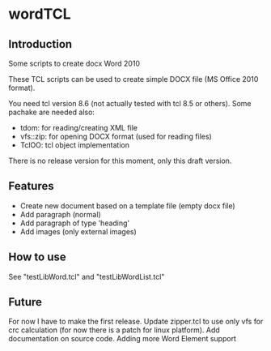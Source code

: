 wordTCL
=======

Introduction
------------

Some scripts to create docx Word 2010


These TCL scripts can be used to create simple DOCX file (MS Office 2010 format).

You need tcl version 8.6 (not actually tested with tcl 8.5 or others).
Some pachake are needed also:
  + tdom: for reading/creating XML file
  + vfs::zip: for opening DOCX format (used for reading files)
  + TclOO: tcl object implementation

There is no release version for this moment, only this draft version.

Features
--------

* Create new document based on a template file (empty docx file)
* Add paragraph (normal)
* Add paragraph of type 'heading'
* Add images (only external images)

How to use
----------

See "testLibWord.tcl" and "testLibWordList.tcl"


Future
------

For now I have to make the first release. 
Update zipper.tcl to use only vfs for crc calculation (for now there is a patch for linux platform). 
Add documentation on source code.
Adding more Word Element support  


